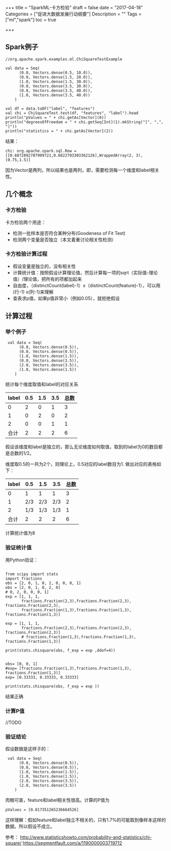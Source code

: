 +++
title = "SparkML-卡方检验"
draft = false
date = "2017-04-18"
Categories = ["促进大数据发展行动纲要"] 
Description = "" 
Tags = ["ml","spark"] 
toc = true

+++

## Spark例子

```
//org.apache.spark.examples.ml.ChiSquareTestExample

val data = Seq(
      (0.0, Vectors.dense(0.5, 10.0)),
      (0.0, Vectors.dense(1.5, 20.0)),
      (1.0, Vectors.dense(1.5, 30.0)),
      (0.0, Vectors.dense(3.5, 30.0)),
      (0.0, Vectors.dense(3.5, 40.0)),
      (1.0, Vectors.dense(3.5, 40.0))
    )

val df = data.toDF("label", "features")
val chi = ChiSquareTest.test(df, "features", "label").head
println("pValues = " + chi.getAs[Vector](0))
println("degreesOfFreedom = " + chi.getSeq[Int](1).mkString("[", ",", "]"))
println("statistics = " + chi.getAs[Vector](2))
```
结果：

```
chi: org.apache.spark.sql.Row = [[0.6872892787909721,0.6822703303362126],WrappedArray(2, 3),[0.75,1.5]]

```
因为Vector是两列，所以结果也是两列，即，需要检测每一个维度和label相关性。


## 几个概念
### 卡方检验
卡方检验两个用途：
- 检测一批样本是否符合某种分布(Goodeness of Fit Test)
- 检测两个变量是否独立（本文着重讨论相关性检测）
### 卡方检验计算过程
- 假设变量是独立的，没有相关性
- 计算统计值：按照假设计算理论值，然后计算每一项的sqrt（实际值-理论值）/理论值，把所有的项都加起来
- 自由度，（distinctCount(label)-1）x（distinctCount(feature)-1），可以用(行-1) x(列-1)来理解
- 查表求p值，如果p值非常小（例如0.05），就拒绝假设

## 计算过程

### 举个例子
```
 val data = Seq(
      (0.0, Vectors.dense(0.5)),
      (0.0, Vectors.dense(0.5)),
      (1.0, Vectors.dense(1.5)),
      (0.0, Vectors.dense(3.5)),
      (2.0, Vectors.dense(3.5)),
      (1.0, Vectors.dense(1.5))
    )

```
统计每个维度取值和label的对应关系

label | 0.5 | 1.5 | 3.5 | 总数 
---|--- |--- |--- |---
0 | 2 | 0 | 1 | 3 
1 | 0 | 2 | 0 | 2 
2 | 0 | 0 | 1 | 1 
合计 | 2 | 2 | 2 | 6 

假设该维度和label是独立的，那么无论维度如何取值，取到的label为0的数目都是总数的1/2。

维度取0.5的一共为2个，则理论上，0.5对应的label数目为1. 做出对应的表格如下：

label | 0.5 | 1.5 | 3.5 | 总数 
---|--- |--- |--- |---
0 | 1 | 1 | 1 | 3 
1 | 2/3 | 2/3 | 2/3 | 2 
2 | 1/3 | 1/3 | 1/3 | 1 
合计 | 2 | 2 | 2 | 6 

计算统计值为8


### 验证统计值

用Python验证：

```

from scipy import stats
import fractions
obs = [2, 0, 1, 0, 2, 0, 0, 0, 1]
obs = [2, 0, 1, 0, 2, 0]
# 0, 2, 0, 0, 0, 1]
exp = [1, 1, 1,
       fractions.Fraction(2,3),fractions.Fraction(2,3), fractions.Fraction(2,3),
       fractions.Fraction(1,3),fractions.Fraction(1,3), fractions.Fraction(1,3)]

exp = [1, 1, 1,
       fractions.Fraction(2,3),fractions.Fraction(2,3), fractions.Fraction(2,3)]
       # fractions.Fraction(1,3),fractions.Fraction(1,3), fractions.Fraction(1,3)]

print(stats.chisquare(obs, f_exp = exp ,ddof=4))


obs= [0, 0, 1]
#exp= [fractions.Fraction(1,3),fractions.Fraction(1,3), fractions.Fraction(1,3)]
exp= [0.33333, 0.33333, 0.33333]

print(stats.chisquare(obs, f_exp = exp ))
```
结果正确
### 计算P值
//TODO

### 验证结论

假设数据是这样子的：
```
 val data = Seq(
      (0.0, Vectors.dense(0.5)),
      (0.0, Vectors.dense(0.5)),
      (1.0, Vectors.dense(1.5)),
      (1.0, Vectors.dense(1.5)),
      (2.0, Vectors.dense(3.5)),
      (2.0, Vectors.dense(3.5))
    )

```
肉眼可查，feature和label相关性很高。计算的P值为

```
pValues = [0.017351265236664526]

```
这样理解：假如feature和label独立不相关的，只有1.7%的可能取到像样本这样的数据。所以假设不成立。

参考：
http://www.statisticshowto.com/probability-and-statistics/chi-square/
https://segmentfault.com/a/1190000003719712
